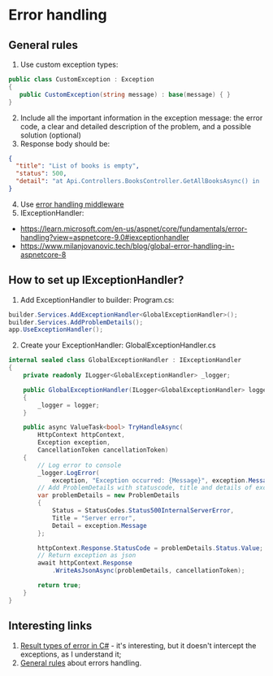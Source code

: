 # Error handling
## General rules

1. Use custom exception types:
```cs
public class CustomException : Exception
{
   public CustomException(string message) : base(message) { }
}

```
2. Include all the important information in the exception message: the error code, a clear and detailed description of the problem, and a possible solution (optional)
3. Response body should be:
```json
{
  "title": "List of books is empty",
  "status": 500,
  "detail": "at Api.Controllers.BooksController.GetAllBooksAsync() in ..."
}

```
4. Use [error handling middleware](https://akashjwork.medium.com/best-practices-for-creating-an-effective-error-handler-in-asp-net-core-7-fc8d7c83f585)
5. IExceptionHandler: 
- https://learn.microsoft.com/en-us/aspnet/core/fundamentals/error-handling?view=aspnetcore-9.0#iexceptionhandler
- https://www.milanjovanovic.tech/blog/global-error-handling-in-aspnetcore-8

## How to set up IExceptionHandler?
1. Add ExceptionHandler to builder:
Program.cs:
```cs
builder.Services.AddExceptionHandler<GlobalExceptionHandler>();
builder.Services.AddProblemDetails();
app.UseExceptionHandler();
```
2. Create your ExceptionHandler:
GlobalExceptionHandler.cs
```cs
internal sealed class GlobalExceptionHandler : IExceptionHandler
{
    private readonly ILogger<GlobalExceptionHandler> _logger;

    public GlobalExceptionHandler(ILogger<GlobalExceptionHandler> logger)
    {
        _logger = logger;
    }

    public async ValueTask<bool> TryHandleAsync(
        HttpContext httpContext,
        Exception exception,
        CancellationToken cancellationToken)
    {
        // Log error to console
        _logger.LogError(
            exception, "Exception occurred: {Message}", exception.Message);
        // Add ProblemDetails with statuscode, title and details of exception
        var problemDetails = new ProblemDetails
        {
            Status = StatusCodes.Status500InternalServerError,
            Title = "Server error",
            Detail = exception.Message
        };

        httpContext.Response.StatusCode = problemDetails.Status.Value;
        // Return exception as json
        await httpContext.Response
            .WriteAsJsonAsync(problemDetails, cancellationToken);

        return true;
    }
}

```
## Interesting links
1. [Result types of error in C#](https://dev.to/ephilips/better-error-handling-in-c-with-result-types-4aan) - it's interesting, but it doesn't intercept the exceptions, as I understand it;
2. [General rules](https://medium.com/@jepozdemir/effective-error-handling-in-c-best-practices-ed1052717714) about errors handling.
